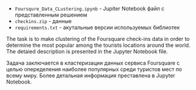 * `Foursqure_Data_CLustering.ipynb` - Jupiter Notebook файл с представленным решением
* `checkins.zip` - данные 
* `requirements.txt` - акутальные версии используемых библиотек

The task is to make clustering of the Foursquare check-ins data in order to determine the most popular among the tourists locations around the world. The detaied description is presented in the Jupyter Notebook file.

Задача заключается в кластеризации данных сервиса Foursquare с целью опеределения наиболее популярных среди туристов мест по всему миру. Более детальная информация преставлена в Jupyter Notebook.
